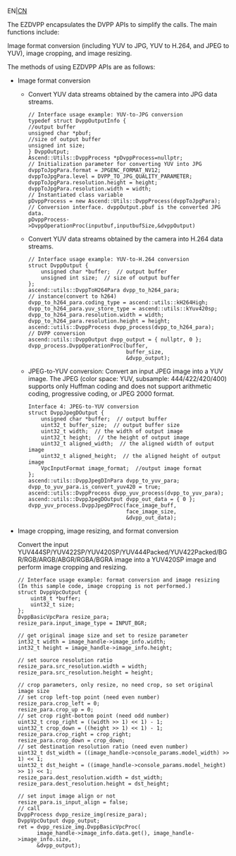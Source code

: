 EN|[CN](README_cn.md)


The EZDVPP encapsulates the DVPP APIs to simplify the calls. The main functions include:

Image format conversion \(including YUV to JPG, YUV to H.264, and JPEG to YUV\), image cropping, and image resizing.

The methods of using EZDVPP APIs are as follows:

-   Image format conversion
    -   Convert YUV data streams obtained by the camera into JPG data streams.

        ```
        // Interface usage example: YUV-to-JPG conversion
        typedef struct DvppOutputInfo {
        //output buffer
        unsigned char *pbuf;
        //size of output buffer
        unsigned int size;
        } DvppOutput;
        Ascend::Utils::DvppProcess *pDvppProcess=nullptr;
        // Initialization parameter for converting YUV into JPG
        dvppToJpgPara.format = JPGENC_FORMAT_NV12;
        dvppToJpgPara.level = DVPP_TO_JPG_QUALITY_PARAMETER;
        dvppToJpgPara.resolution.height = height;
        dvppToJpgPara.resolution.width = width;
        // Instantiated class variable
        pDvppProcess = new Ascend::Utils::DvppProcess(dvppToJpgPara);
        // Conversion interface. dvppOutput.pbuf is the converted JPG data.
        pDvppProcess->DvppOperationProc(inputbuf,inputbufSize,&dvppOutput)
        ```

    -   Convert YUV data streams obtained by the camera into H.264 data streams.

        ```
        // Interface usage example: YUV-to-H.264 conversion
        struct DvppOutput {
            unsigned char *buffer;  // output buffer
            unsigned int size;  // size of output buffer
        };
        ascend::utils::DvppToH264Para dvpp_to_h264_para;
        // instance(convert to h264)
        dvpp_to_h264_para.coding_type = ascend::utils::kH264High;
        dvpp_to_h264_para.yuv_store_type = ascend::utils::kYuv420sp;
        dvpp_to_h264_para.resolution.width = width;
        dvpp_to_h264_para.resolution.height = height;
        ascend::utils::DvppProcess dvpp_process(dvpp_to_h264_para);
        // DVPP conversion
        ascend::utils::DvppOutput dvpp_output = { nullptr, 0 };
        dvpp_process.DvppOperationProc(buffer, 
                                       buffer_size,
                                       &dvpp_output);
        ```

    -   JPEG-to-YUV conversion: Convert an input JPEG image into a YUV image. The JPEG \(color space: YUV, subsample: 444/422/420/400\) supports only Huffman coding and does not support arithmetic coding, progressive coding, or JPEG 2000 format.

        ```
        Interface 4: JPEG-to-YUV conversion
        struct DvppJpegDOutput {
            unsigned char *buffer;  // output buffer
            uint32_t buffer_size;  // output buffer size
            uint32_t width;  // the width of output image
            uint32_t height;  // the height of output image
            uint32_t aligned_width;  // the aligned width of output image
            uint32_t aligned_height;  // the aligned height of output image
            VpcInputFormat image_format;  //output image format
        };
        ascend::utils::DvppJpegDInPara dvpp_to_yuv_para;
        dvpp_to_yuv_para.is_convert_yuv420 = true;
        ascend::utils::DvppProcess dvpp_yuv_process(dvpp_to_yuv_para);
        ascend::utils::DvppJpegDOutput dvpp_out_data = { 0 };
        dvpp_yuv_process.DvppJpegDProc(face_image_buff,
                                       face_image_size,
                                       &dvpp_out_data);
        ```


-   Image cropping, image resizing, and format conversion

    Convert the input YUV444SP/YUV422SP/YUV420SP/YUV444Packed/YUV422Packed/BGR/RGB/ARGB/ABGR/RGBA/BGRA image into a YUV420SP image and perform image cropping and resizing.

    ```
    // Interface usage example: format conversion and image resizing (In this sample code, image cropping is not performed.)
    struct DvppVpcOutput {
        uint8_t *buffer;
        uint32_t size;
    };
    DvppBasicVpcPara resize_para;
    resize_para.input_image_type = INPUT_BGR;
    
    // get original image size and set to resize parameter
    int32_t width = image_handle->image_info.width;
    int32_t height = image_handle->image_info.height;
    
    // set source resolution ratio
    resize_para.src_resolution.width = width;
    resize_para.src_resolution.height = height;
    
    // crop parameters, only resize, no need crop, so set original image size
    // set crop left-top point (need even number)
    resize_para.crop_left = 0;
    resize_para.crop_up = 0;
    // set crop right-bottom point (need odd number)
    uint32_t crop_right = ((width >> 1) << 1) - 1;
    uint32_t crop_down = ((height >> 1) << 1) - 1;
    resize_para.crop_right = crop_right;
    resize_para.crop_down = crop_down;
    // set destination resolution ratio (need even number)
    uint32_t dst_width = ((image_handle->console_params.model_width) >> 1) << 1;
    uint32_t dst_height = ((image_handle->console_params.model_height) >> 1) << 1;
    resize_para.dest_resolution.width = dst_width;
    resize_para.dest_resolution.height = dst_height;
    
    // set input image align or not
    resize_para.is_input_align = false;
    // call
    DvppProcess dvpp_resize_img(resize_para);
    DvppVpcOutput dvpp_output;
    ret = dvpp_resize_img.DvppBasicVpcProc(
          image_handle->image_info.data.get(), image_handle->image_info.size,
          &dvpp_output);
    ```


